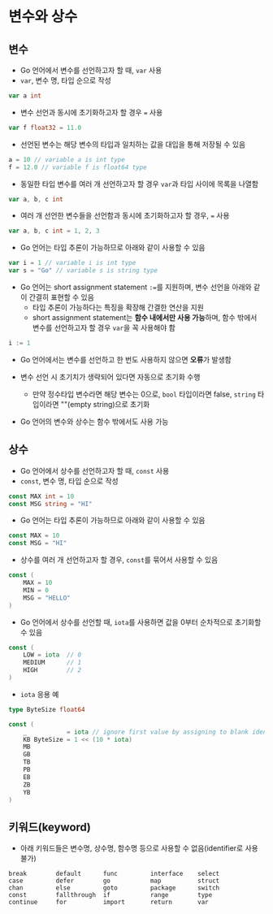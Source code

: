 # 변수와 상수

## 변수
* Go 언어에서 변수를 선언하고자 할 때, `var` 사용
* `var`, 변수 명, 타입 순으로 작성

```go
var a int
```

* 변수 선언과 동시에 초기화하고자 할 경우 `=` 사용

```go
var f float32 = 11.0
```

* 선언된 변수는 해당 변수의 타입과 일치하는 값을 대입을 통해 저장될 수 있음

```go
a = 10 // variable a is int type
f = 12.0 // variable f is float64 type
```

* 동일한 타입 변수를 여러 개 선언하고자 할 경우 `var`과 타입 사이에 목록을 나열함

```go
var a, b, c int
```

* 여러 개 선언한 변수들을 선언함과 동시에 초기화하고자 할 경우, `=` 사용

```go
var a, b, c int = 1, 2, 3
```

* Go 언어는 타입 추론이 가능하므로 아래와 같이 사용할 수 있음

```go
var i = 1 // variable i is int type
var s = "Go" // variable s is string type
```

* Go 언어는 short assignment statement `:=`를 지원하며, 변수 선언을 아래와 같이 간결히 표현할 수 있음
    * 타입 추론이 가능하다는 특징을 확장해 간결한 연산을 지원
    * short assignment statement는 <b>함수 내에서만 사용 가능</b>하며, 함수 밖에서 변수를 선언하고자 할 경우 `var`을 꼭 사용해야 함

```go
i := 1
```

* Go 언어에서는 변수를 선언하고 한 번도 사용하지 않으면 <b>오류</b>가 발생함

* 변수 선언 시 초기치가 생략되어 있다면 자동으로 초기화 수행
    * 만약 정수타입 변수라면 해당 변수는 0으로, `bool` 타입이라면 false, `string` 타입이라면 ""(empty string)으로 초기화

* Go 언어의 변수와 상수는 함수 밖에서도 사용 가능

## 상수
* Go 언어에서 상수를 선언하고자 할 때, `const` 사용
* `const`, 변수 명, 타입 순으로 작성

```go
const MAX int = 10
const MSG string = "HI"
```

* Go 언어는 타입 추론이 가능하므로 아래와 같이 사용할 수 있음

```go
const MAX = 10
const MSG = "HI"
```

* 상수를 여러 개 선언하고자 할 경우, `const`를 묶어서 사용할 수 있음

```go
const (
    MAX = 10
    MIN = 0
    MSG = "HELLO"
)
```

* Go 언어에서 상수를 선언할 때, `iota`를 사용하면 값을 0부터 순차적으로 초기화할 수 있음

```go
const (
    LOW = iota  // 0
    MEDIUM      // 1
    HIGH        // 2
)
```

* `iota` 응용 예

```go
type ByteSize float64

const (
    _           = iota // ignore first value by assigning to blank identifier
    KB ByteSize = 1 << (10 * iota)
    MB
    GB
    TB
    PB
    EB
    ZB
    YB
)
```

## 키워드(keyword)

* 아래 키워드들은 변수명, 상수명, 함수명 등으로 사용할 수 없음(identifier로 사용 불가)

```text
break        default      func         interface    select
case         defer        go           map          struct
chan         else         goto         package      switch
const        fallthrough  if           range        type
continue     for          import       return       var
```
